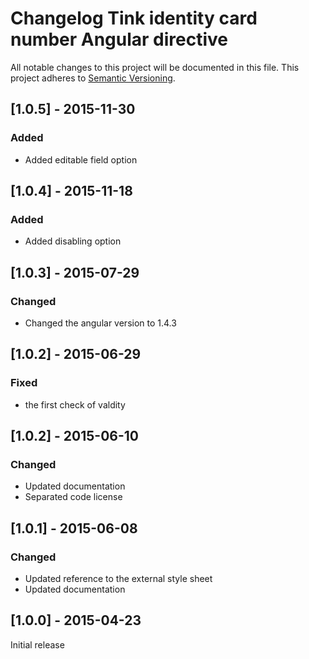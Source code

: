 # Changelog Tink identity card number Angular directive

All notable changes to this project will be documented in this file.
This project adheres to [Semantic Versioning](http://semver.org/).

<!--
## [Unreleased] - [unreleased]

### Added
### Changed
### Deprecated
### Removed
### Fixed
### Security
-->

## [1.0.5] - 2015-11-30

### Added
- Added editable field option

## [1.0.4] - 2015-11-18

### Added
- Added disabling option

## [1.0.3] - 2015-07-29

### Changed
- Changed the angular version to 1.4.3

## [1.0.2] - 2015-06-29

### Fixed
- the first check of valdity

## [1.0.2] - 2015-06-10

### Changed
- Updated documentation
- Separated code license



## [1.0.1] - 2015-06-08

### Changed
- Updated reference to the external style sheet
- Updated documentation



## [1.0.0] - 2015-04-23

Initial release
